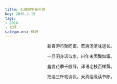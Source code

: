 ```yaml
---
title: 七律同学新年聚
key: 2016.2.15
tags: 
- 2016
- 七律
categories: 律诗
---
```


<p align="center">新春沪市聚同窗，菜爽汤清味道长。
</p>
<p align="center">一旦闲身话似水，卅年未面鬓如霜。
</p>
<p align="center">羞言花季千般绿，诨语老枝百样黄。
</p>
<p align="center">把酒三杯戏调侃，天真佳缘读书郎。
</p>
